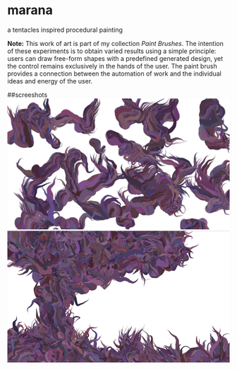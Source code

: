 # marana
a tentacles inspired procedural painting

__Note:__ This work of art is part of my collection _Paint Brushes_. The intention of these experiments is to obtain varied results using a simple principle: users can draw free-form shapes with a predefined generated design, yet the control remains exclusively in the hands of the user. The paint brush provides a connection between the automation of work and the individual ideas and energy of the user. 

##screeshots
![screenshot-1](https://raw.githubusercontent.com/alejandrogarciasalas/marana/master/screenshots/screenshot-1.png)
![screenshot-2](https://raw.githubusercontent.com/alejandrogarciasalas/marana/master/screenshots/screenshot-2.png)
